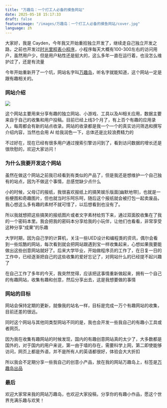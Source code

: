 ```yaml
---
title: "万趣岛：一个打工人必备的摸鱼网站"
date: 2025-05-18 15:17:33
draft: false
featureimage: "/images/万趣岛：一个打工人必备的摸鱼网站/cover.jpg"
language: zh
---
```





大家好，我是 Cayden，今年我又开始重拾独立开发了，继续走自己独立开发之路，之前也开发过[时光里程表小程序](/post/1be3071d.html)，小程序每天大概有100-300左右的访问用户，虽然用户少，但是用户粘性还是挺大的，这么多年一直在运行着，也没怎么维护过了，还是有流量

今年开始重新开了一个坑，网站名字叫[万趣岛](http://w3cay.com)，听名字就能知道，这个网站一定是跟有趣相关的。

### 网站介绍

![](/images/万趣岛：一个打工人必备的摸鱼网站/cover.jpg)

这个网站主要用来分享有趣的独立网站、小游戏、工具以及AI相关应用，数据主要来自于自己的收集和用户投稿。目前已经上线3个月了，有上百个有趣的应用录入，每周都会有新的站点收录。网站的收录都是我一个一个的真实访问筛选和撰写介绍内容，当然也会用 AI 给我润色一下，总体还是比较浪费精力的

不过好在，现在已经有很多用户通过搜索引擎访问到了，看到访问数据的增长还是很欣慰的，欢迎大家访问！

### 为什么我要开发这个网站

虽然在做这个网站之前我已经看到有类似的产品了，但是我还是想维护一个自己独有的站点，因为不做这个事情，总感觉缺少点什么

小的时候，父母订的报纸，我很喜欢报纸上的搞笑娱乐版面[幽默地带]，也就是一些梗图和奇趣图片，但也就当时乐呵乐呵，随后这个报纸就会被打包一起卖废品，我心想这么多有趣的素材不就可惜了，以后想看到也没有了。

所以我就想把这些搞笑的报纸图片或者文字素材给剪下来，通过双面胶收集在了我的一个密码本里。我会把我的密码本分享给我的小玩伴，让他们也看看，非常享受这种分享“成果”的乐趣

大学时期，因为自己学的计算机，关注一些UED设计和编程类的资讯，偶尔会看到一些炫酷的网站，每次看到就会把网站跟遇到宝一样收集起来，心想如果我要能做出这些创意网站就好了。后来大学毕业，开始做程序员的工作了，在日复一日的工作中，已经逐渐把自己的这些收集的爱好忘记了，对网站什么的已经提不起兴趣了

在自己工作了多年的今天，我突然觉得，应该把这事情重新做起来，拥有一个自己的有趣网站，收集有趣和创意，然后分享出去，这是我想要做的事情

### 网站的目标

网站会保持定期的更新，就像我的站名一样，目标是完成一万个有趣网站的收集，目前还差的很远。

同时这个网站与其他同类型网站不同的是，我也会开发一些我自己的有趣小工具或者网页。

因为我在收集有趣网站的时候发现，国内的有趣创意网站真的太少了，大多数都是国外的，对于国内的用户来说，第一由于墙的存在，需要科学上网，第二即使能够访问，网页上都是外语，并不是所有人的英语都很好，体验会大大折扣

所以我会不定期分享一些我自己的创意小产品，放在我的网站万趣岛上，标签是[万趣岛出品](https://w3cay.com/tags/%E4%B8%87%E8%B6%A3%E5%B2%9B%E5%87%BA%E5%93%81/)

### 最后

欢迎大家常来我的网站万趣岛，也欢迎大家投稿，分享你的有趣小作品，愿这个世界充满乐趣与欢笑！

